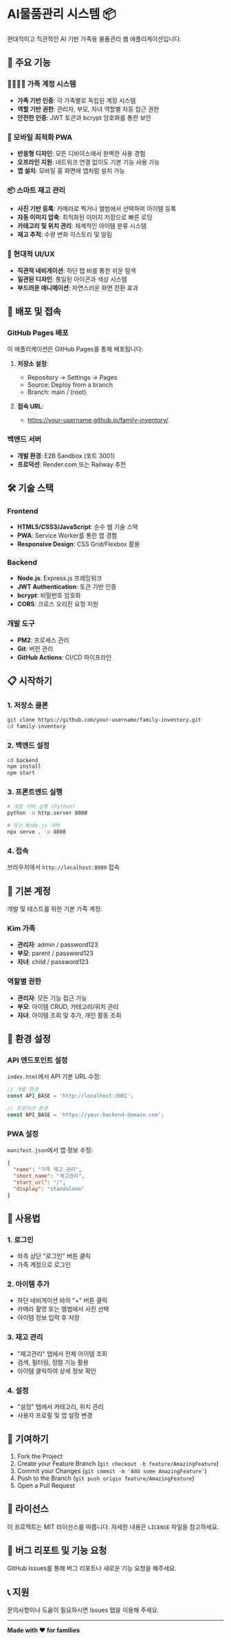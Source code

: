 # AI물품관리 시스템 📦

현대적이고 직관적인 AI 기반 가족용 물품관리 웹 애플리케이션입니다.

## 🌟 주요 기능

### 👨‍👩‍👧‍👦 가족 계정 시스템
- **가족 기반 인증**: 각 가족별로 독립된 계정 시스템
- **역할 기반 권한**: 관리자, 부모, 자녀 역할별 차등 접근 권한
- **안전한 인증**: JWT 토큰과 bcrypt 암호화를 통한 보안

### 📱 모바일 최적화 PWA
- **반응형 디자인**: 모든 디바이스에서 완벽한 사용 경험
- **오프라인 지원**: 네트워크 연결 없이도 기본 기능 사용 가능
- **앱 설치**: 모바일 홈 화면에 앱처럼 설치 가능

### 📦 스마트 재고 관리
- **사진 기반 등록**: 카메라로 찍거나 앨범에서 선택하여 아이템 등록
- **자동 이미지 압축**: 최적화된 이미지 저장으로 빠른 로딩
- **카테고리 및 위치 관리**: 체계적인 아이템 분류 시스템
- **재고 추적**: 수량 변화 히스토리 및 알림

### 🎨 현대적 UI/UX
- **직관적 네비게이션**: 하단 탭 바를 통한 쉬운 탐색
- **일관된 디자인**: 통일된 아이콘과 색상 시스템
- **부드러운 애니메이션**: 자연스러운 화면 전환 효과

## 🚀 배포 및 접속

### GitHub Pages 배포
이 애플리케이션은 GitHub Pages를 통해 배포됩니다:

1. **저장소 설정**:
   - Repository → Settings → Pages
   - Source: Deploy from a branch
   - Branch: main / (root)

2. **접속 URL**:
   - https://your-username.github.io/family-inventory/

### 백엔드 서버
- **개발 환경**: E2B Sandbox (포트 3001)
- **프로덕션**: Render.com 또는 Railway 추천

## 🛠 기술 스택

### Frontend
- **HTML5/CSS3/JavaScript**: 순수 웹 기술 스택
- **PWA**: Service Worker를 통한 앱 경험
- **Responsive Design**: CSS Grid/Flexbox 활용

### Backend
- **Node.js**: Express.js 프레임워크
- **JWT Authentication**: 토큰 기반 인증
- **bcrypt**: 비밀번호 암호화
- **CORS**: 크로스 오리진 요청 지원

### 개발 도구
- **PM2**: 프로세스 관리
- **Git**: 버전 관리
- **GitHub Actions**: CI/CD 파이프라인

## 📋 시작하기

### 1. 저장소 클론
```bash
git clone https://github.com/your-username/family-inventory.git
cd family-inventory
```

### 2. 백엔드 설정
```bash
cd backend
npm install
npm start
```

### 3. 프론트엔드 실행
```bash
# 개발 서버 실행 (Python)
python -m http.server 8080

# 또는 Node.js 서버
npx serve . -p 8080
```

### 4. 접속
브라우저에서 `http://localhost:8080` 접속

## 👥 기본 계정

개발 및 테스트를 위한 기본 가족 계정:

### Kim 가족
- **관리자**: admin / password123
- **부모**: parent / password123  
- **자녀**: child / password123

### 역할별 권한
- **관리자**: 모든 기능 접근 가능
- **부모**: 아이템 CRUD, 카테고리/위치 관리
- **자녀**: 아이템 조회 및 추가, 개인 활동 조회

## 🔧 환경 설정

### API 엔드포인트 설정
`index.html`에서 API 기본 URL 수정:

```javascript
// 개발 환경
const API_BASE = 'http://localhost:3001';

// 프로덕션 환경
const API_BASE = 'https://your-backend-domain.com';
```

### PWA 설정
`manifest.json`에서 앱 정보 수정:

```json
{
  "name": "가족 재고 관리",
  "short_name": "재고관리",
  "start_url": "/",
  "display": "standalone"
}
```

## 📱 사용법

### 1. 로그인
- 좌측 상단 "로그인" 버튼 클릭
- 가족 계정으로 로그인

### 2. 아이템 추가
- 하단 네비게이션 바의 "+" 버튼 클릭
- 카메라 촬영 또는 앨범에서 사진 선택
- 아이템 정보 입력 후 저장

### 3. 재고 관리
- "재고관리" 탭에서 전체 아이템 조회
- 검색, 필터링, 정렬 기능 활용
- 아이템 클릭하여 상세 정보 확인

### 4. 설정
- "설정" 탭에서 카테고리, 위치 관리
- 사용자 프로필 및 앱 설정 변경

## 🤝 기여하기

1. Fork the Project
2. Create your Feature Branch (`git checkout -b feature/AmazingFeature`)
3. Commit your Changes (`git commit -m 'Add some AmazingFeature'`)
4. Push to the Branch (`git push origin feature/AmazingFeature`)
5. Open a Pull Request

## 📄 라이선스

이 프로젝트는 MIT 라이선스를 따릅니다. 자세한 내용은 `LICENSE` 파일을 참고하세요.

## 🐛 버그 리포트 및 기능 요청

GitHub Issues를 통해 버그 리포트나 새로운 기능 요청을 해주세요.

## 📞 지원

문의사항이나 도움이 필요하시면 Issues 탭을 이용해 주세요.

---

**Made with ❤️ for families**